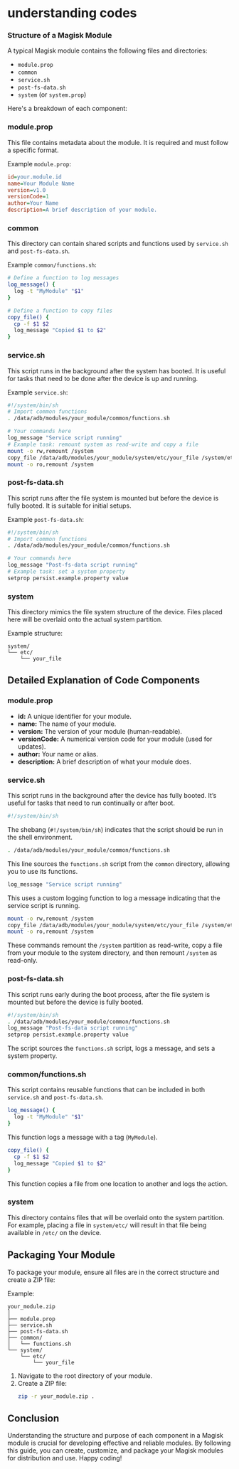 # understanding codes

### Structure of a Magisk Module

A typical Magisk module contains the following files and directories:
- `module.prop`
- `common`
- `service.sh`
- `post-fs-data.sh`
- `system` (or `system.prop`)

Here's a breakdown of each component:

### module.prop

This file contains metadata about the module. It is required and must follow a specific format.

Example `module.prop`:
```ini
id=your.module.id
name=Your Module Name
version=v1.0
versionCode=1
author=Your Name
description=A brief description of your module.
```

### common

This directory can contain shared scripts and functions used by `service.sh` and `post-fs-data.sh`.

Example `common/functions.sh`:
```sh
# Define a function to log messages
log_message() {
  log -t "MyModule" "$1"
}

# Define a function to copy files
copy_file() {
  cp -f $1 $2
  log_message "Copied $1 to $2"
}
```

### service.sh

This script runs in the background after the system has booted. It is useful for tasks that need to be done after the device is up and running.

Example `service.sh`:
```sh
#!/system/bin/sh
# Import common functions
. /data/adb/modules/your_module/common/functions.sh

# Your commands here
log_message "Service script running"
# Example task: remount system as read-write and copy a file
mount -o rw,remount /system
copy_file /data/adb/modules/your_module/system/etc/your_file /system/etc/your_file
mount -o ro,remount /system
```

### post-fs-data.sh

This script runs after the file system is mounted but before the device is fully booted. It is suitable for initial setups.

Example `post-fs-data.sh`:
```sh
#!/system/bin/sh
# Import common functions
. /data/adb/modules/your_module/common/functions.sh

# Your commands here
log_message "Post-fs-data script running"
# Example task: set a system property
setprop persist.example.property value
```

### system

This directory mimics the file system structure of the device. Files placed here will be overlaid onto the actual system partition.

Example structure:
```
system/
└── etc/
    └── your_file
```

## Detailed Explanation of Code Components

### module.prop

- **id:** A unique identifier for your module.
- **name:** The name of your module.
- **version:** The version of your module (human-readable).
- **versionCode:** A numerical version code for your module (used for updates).
- **author:** Your name or alias.
- **description:** A brief description of what your module does.

### service.sh

This script runs in the background after the device has fully booted. It’s useful for tasks that need to run continually or after boot.

```sh
#!/system/bin/sh
```
The shebang (`#!/system/bin/sh`) indicates that the script should be run in the shell environment.

```sh
. /data/adb/modules/your_module/common/functions.sh
```
This line sources the `functions.sh` script from the `common` directory, allowing you to use its functions.

```sh
log_message "Service script running"
```
This uses a custom logging function to log a message indicating that the service script is running.

```sh
mount -o rw,remount /system
copy_file /data/adb/modules/your_module/system/etc/your_file /system/etc/your_file
mount -o ro,remount /system
```
These commands remount the `/system` partition as read-write, copy a file from your module to the system directory, and then remount `/system` as read-only.

### post-fs-data.sh

This script runs early during the boot process, after the file system is mounted but before the device is fully booted.

```sh
#!/system/bin/sh
. /data/adb/modules/your_module/common/functions.sh
log_message "Post-fs-data script running"
setprop persist.example.property value
```
The script sources the `functions.sh` script, logs a message, and sets a system property.

### common/functions.sh

This script contains reusable functions that can be included in both `service.sh` and `post-fs-data.sh`.

```sh
log_message() {
  log -t "MyModule" "$1"
}
```
This function logs a message with a tag (`MyModule`).

```sh
copy_file() {
  cp -f $1 $2
  log_message "Copied $1 to $2"
}
```
This function copies a file from one location to another and logs the action.

### system

This directory contains files that will be overlaid onto the system partition. For example, placing a file in `system/etc/` will result in that file being available in `/etc/` on the device.

## Packaging Your Module

To package your module, ensure all files are in the correct structure and create a ZIP file:

Example:
```
your_module.zip
│
├── module.prop
├── service.sh
├── post-fs-data.sh
├── common/
│   └── functions.sh
└── system/
    └── etc/
        └── your_file
```

1. Navigate to the root directory of your module.
2. Create a ZIP file:
   ```sh
   zip -r your_module.zip .
   ```

## Conclusion

Understanding the structure and purpose of each component in a Magisk module is crucial for developing effective and reliable modules. By following this guide, you can create, customize, and package your Magisk modules for distribution and use. Happy coding!
